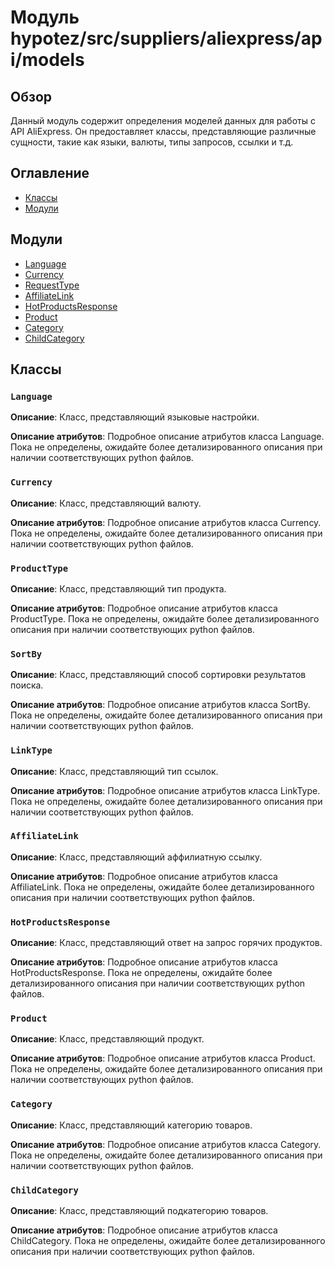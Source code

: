 # Модуль hypotez/src/suppliers/aliexpress/api/models

## Обзор

Данный модуль содержит определения моделей данных для работы с API AliExpress.  Он предоставляет классы, представляющие различные сущности, такие как языки, валюты, типы запросов, ссылки и т.д.

## Оглавление

* [Классы](#классы)
* [Модули](#модули)


## Модули

* [Language](#language)
* [Currency](#currency)
* [RequestType](#requesttype)
* [AffiliateLink](#affiliatelink)
* [HotProductsResponse](#hotproductsresponse)
* [Product](#product)
* [Category](#category)
* [ChildCategory](#childcategory)


## Классы

### `Language`

**Описание**: Класс, представляющий языковые настройки.

**Описание атрибутов**:
Подробное описание атрибутов класса Language.  Пока не определены, ожидайте более детализированного описания при наличии соответствующих python файлов.


### `Currency`

**Описание**: Класс, представляющий валюту.

**Описание атрибутов**:
Подробное описание атрибутов класса Currency.  Пока не определены, ожидайте более детализированного описания при наличии соответствующих python файлов.


### `ProductType`

**Описание**: Класс, представляющий тип продукта.

**Описание атрибутов**:
Подробное описание атрибутов класса ProductType.  Пока не определены, ожидайте более детализированного описания при наличии соответствующих python файлов.


### `SortBy`

**Описание**: Класс, представляющий способ сортировки результатов поиска.

**Описание атрибутов**:
Подробное описание атрибутов класса SortBy.  Пока не определены, ожидайте более детализированного описания при наличии соответствующих python файлов.


### `LinkType`

**Описание**: Класс, представляющий тип ссылок.

**Описание атрибутов**:
Подробное описание атрибутов класса LinkType.  Пока не определены, ожидайте более детализированного описания при наличии соответствующих python файлов.


### `AffiliateLink`

**Описание**: Класс, представляющий аффилиатную ссылку.

**Описание атрибутов**:
Подробное описание атрибутов класса AffiliateLink.  Пока не определены, ожидайте более детализированного описания при наличии соответствующих python файлов.


### `HotProductsResponse`

**Описание**: Класс, представляющий ответ на запрос горячих продуктов.

**Описание атрибутов**:
Подробное описание атрибутов класса HotProductsResponse.  Пока не определены, ожидайте более детализированного описания при наличии соответствующих python файлов.


### `Product`

**Описание**: Класс, представляющий продукт.

**Описание атрибутов**:
Подробное описание атрибутов класса Product.  Пока не определены, ожидайте более детализированного описания при наличии соответствующих python файлов.


### `Category`

**Описание**: Класс, представляющий категорию товаров.

**Описание атрибутов**:
Подробное описание атрибутов класса Category.  Пока не определены, ожидайте более детализированного описания при наличии соответствующих python файлов.


### `ChildCategory`

**Описание**: Класс, представляющий подкатегорию товаров.

**Описание атрибутов**:
Подробное описание атрибутов класса ChildCategory.  Пока не определены, ожидайте более детализированного описания при наличии соответствующих python файлов.